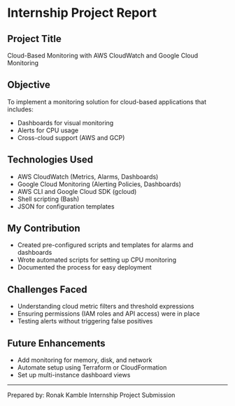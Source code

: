 # Internship Project Report

## Project Title
Cloud-Based Monitoring with AWS CloudWatch and Google Cloud Monitoring

## Objective
To implement a monitoring solution for cloud-based applications that includes:
- Dashboards for visual monitoring
- Alerts for CPU usage
- Cross-cloud support (AWS and GCP)

## Technologies Used
- AWS CloudWatch (Metrics, Alarms, Dashboards)
- Google Cloud Monitoring (Alerting Policies, Dashboards)
- AWS CLI and Google Cloud SDK (gcloud)
- Shell scripting (Bash)
- JSON for configuration templates

## My Contribution
- Created pre-configured scripts and templates for alarms and dashboards
- Wrote automated scripts for setting up CPU monitoring
- Documented the process for easy deployment

## Challenges Faced
- Understanding cloud metric filters and threshold expressions
- Ensuring permissions (IAM roles and API access) were in place
- Testing alerts without triggering false positives

## Future Enhancements
- Add monitoring for memory, disk, and network
- Automate setup using Terraform or CloudFormation
- Set up multi-instance dashboard views

---

Prepared by:
Ronak Kamble
Internship Project Submission  
